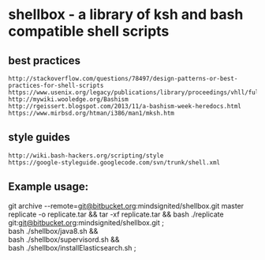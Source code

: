 # shellbox - a library of ksh and bash compatible shell scripts

## best practices
    http://stackoverflow.com/questions/78497/design-patterns-or-best-practices-for-shell-scripts
    https://www.usenix.org/legacy/publications/library/proceedings/vhll/full_papers/korn.ksh.a
    http://mywiki.wooledge.org/Bashism
    http://rgeissert.blogspot.com/2013/11/a-bashism-week-heredocs.html
    https://www.mirbsd.org/htman/i386/man1/mksh.htm
## style guides
    http://wiki.bash-hackers.org/scripting/style
    https://google-styleguide.googlecode.com/svn/trunk/shell.xml

## Example usage:

  git archive --remote=git@bitbucket.org:mindsignited/shellbox.git master replicate -o replicate.tar && tar -xf replicate.tar &&    bash ./replicate git:git@bitbucket.org:mindsignited/shellbox.git ; \
     bash ./shellbox/java8.sh && \
     bash ./shellbox/supervisord.sh && \
     bash ./shellbox/installElasticsearch.sh ;
